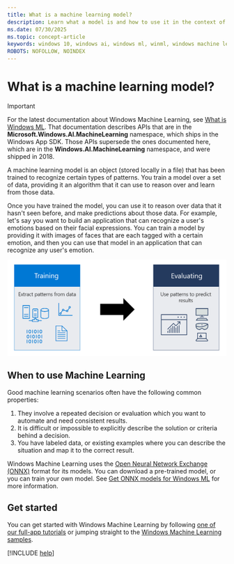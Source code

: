 ```yaml
---
title: What is a machine learning model?
description: Learn what a model is and how to use it in the context of Windows Machine Learning.
ms.date: 07/30/2025
ms.topic: concept-article
keywords: windows 10, windows ai, windows ml, winml, windows machine learning
ROBOTS: NOFOLLOW, NOINDEX
---
```


# What is a machine learning model?

> [!IMPORTANT]
> For the latest documentation about Windows Machine Learning, see [What is Windows ML](/windows/ai/new-windows-ml/overview). That documentation describes APIs that are in the **Microsoft.Windows.AI.MachineLearning** namespace, which ships in the Windows App SDK. Those APIs supersede the ones documented here, which are in the **Windows.AI.MachineLearning** namespace, and were shipped in 2018.

A machine learning model is an object (stored locally in a file) that has been trained to recognize certain types of patterns. You train a model over a set of data, providing it an algorithm that it can use to reason over and learn from those data.

Once you have trained the model, you can use it to reason over data that it hasn't seen before, and make predictions about those data. For example, let's say you want to build an application that can recognize a user's emotions based on their facial expressions. You can train a model by providing it with images of faces that are each tagged with a certain emotion, and then you can use that model in an application that can recognize any user's emotion.

![Windows ML model flow graphic](../images/winml-model-flow.png)

## When to use Machine Learning

Good machine learning scenarios often have the following common properties: 
1.	They involve a repeated decision or evaluation which you want to automate and need consistent results.
2.	It is difficult or impossible to explicitly describe the solution or criteria behind a decision.
3.	You have labeled data, or existing examples where you can describe the situation and map it to the correct result.

Windows Machine Learning uses the [Open Neural Network Exchange (ONNX)](https://onnx.ai/) format for its models. You can download a pre-trained model, or you can train your own model. See [Get ONNX models for Windows ML](get-onnx-model.md) for more information.

## Get started

You can get started with Windows Machine Learning by following [one of our full-app tutorials](tutorials/index.md) or jumping straight to the [Windows Machine Learning samples](samples.md).

[!INCLUDE [help](../includes/get-help.md)]
